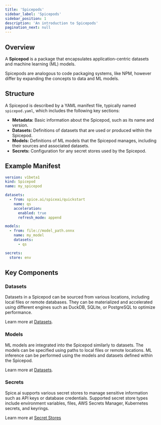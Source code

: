 ```yaml
---
title: 'Spicepods'
sidebar_label: 'Spicepods'
sidebar_position: 1
description: 'An introduction to Spicepods'
pagination_next: null
---
```


## Overview

A **Spicepod** is a package that encapsulates application-centric datasets and machine learning (ML) models.

Spicepods are analogous to code packaging systems, like NPM, however differ by expanding the concepts to data and ML models.

## Structure

A Spicepod is described by a YAML manifest file, typically named `spicepod.yaml`, which includes the following key sections:

- **Metadata:** Basic information about the Spicepod, such as its name and version.
- **Datasets:** Definitions of datasets that are used or produced within the Spicepod.
- **Models:** Definitions of ML models that the Spicepod manages, including their sources and associated datasets.
- **Secrets:** Configuration for any secret stores used by the Spicepod.

## Example Manifest

```yaml
version: v1beta1
kind: Spicepod
name: my_spicepod

datasets:
  - from: spice.ai/spiceai/quickstart
    name: qs
    acceleration:
      enabled: true
      refresh_mode: append

models:
  - from: file://model_path.onnx
    name: my_model
    datasets:
      - qs

secrets:
  store: env
```

## Key Components

### Datasets

Datasets in a Spicepod can be sourced from various locations, including local files or remote databases. They can be materialized and accelerated using different engines such as DuckDB, SQLite, or PostgreSQL to optimize performance.

Learn more at [Datasets](/reference/spicepod/datasets.md).

### Models

ML models are integrated into the Spicepod similarly to datasets. The models can be specified using paths to local files or remote locations. ML inference can be performed using the models and datasets defined within the Spicepod.

Learn more at [Datasets](/reference/spicepod/models.md).

### Secrets

Spice.ai supports various secret stores to manage sensitive information such as API keys or database credentials. Supported secret store types include environment variables, files, AWS Secrets Manager, Kubernetes secrets, and keyrings.

Learn more at [Secret Stores](/components/secret-stores/index.md)
